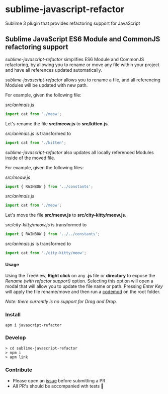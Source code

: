 # sublime-javascript-refactor
Sublime 3 plugin that provides refactoring support for JavaScript

## Sublime JavaScript ES6 Module and CommonJS refactoring support

_sublime-javascript-refactor_ simplifies ES6 Module and CommonJS refactoring, by allowing you to rename or move any file within your project and have all references updated automatically.

_sublime-javascript-refactor_ allows you to rename a file, and all referencing Modules will be updated with new path.

For example, given the following file:

_src/animals.js_

```js
import cat from './meow';
```

Let's rename the file **src/meow.js** to **src/kitten.js**.

_src/animals.js_ is transformed to

```js
import cat from './kitten';
```

_sublime-javascript-refactor_ also updates all locally referenced Modules inside of the moved file.

For example, given the following files:

_src/meow.js_

```js
import { RAINBOW } from '../constants';
```

_src/animals.js_

```js
import cat from './meow';
```

Let's move the file **src/meow.js** to **src/city-kitty/meow.js**.

_src/city-kitty/meow.js_ is transformed to

```js
import { RAINBOW } from '../../constants';
```

_src/animals.js_ is transformed to

```js
import cat from './city-kitty/meow';
```

#### Usage

Using the TreeView, __Right click__ on any __.js__ file or __directory__ to expose the _Rename (with refactor support)_ option. Selecting this option will open a modal that will allow you to update the file name or path. Pressing _Enter Key_ will apply the file rename/move and then run a [codemod](https://github.com/jurassix/refactoring-codemods) on the root folder.

_Note: there currently is no support for Drag and Drop._

### Install
```
apm i javascript-refactor
```

### Develop
```
> cd sublime-javascript-refactor
> npm i
> apm link
```

### Contribute
- Please open an [issue](https://github.com/skateshop/sublime-javascript-refactor/issues) before submitting a PR
- All PR's should be accompanied wth tests :rocket:
